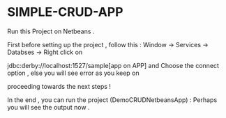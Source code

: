 SIMPLE-CRUD-APP
===============
Run this Project on Netbeans .

First before setting up the project , follow this : Window -> Services -> Databses -> Right click on 

jdbc:derby://localhost:1527/sample[app on APP] and Choose the connect option , else you will see error as you keep on

proceeding towards the next steps !

In the end , you can run the project (DemoCRUDNetbeansApp) : Perhaps you will see the output now .
